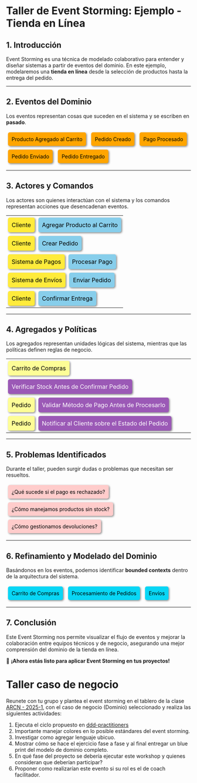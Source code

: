 
# **Taller de Event Storming: Ejemplo - Tienda en Línea**

## **1. Introducción**
Event Storming es una técnica de modelado colaborativo para entender y diseñar sistemas a partir de eventos del dominio. En este ejemplo, modelaremos una **tienda en línea** desde la selección de productos hasta la entrega del pedido.

---

## **2. Eventos del Dominio**
Los eventos representan cosas que suceden en el sistema y se escriben en **pasado**.

<style>
    .postit {
        display: inline-block;
        padding: 10px;
        margin: 5px;
        border-radius: 5px;
        box-shadow: 2px 2px 5px gray;
    }
    .evento { background-color: #ffa500; color: black; }
    .agregado { background-color: #fdfd96; color: black; }
    .comando { background-color: #87ceeb; color: black; }
    .actor { background-color: #ffeb3b; color: black; }
    .politica { background-color: #9b59b6; color: white; }
    .problema { background-color: #ffcccb; color: black; }
    .bounded-context { background-color:rgb(8, 214, 245); color: black; }
    table { border-collapse: collapse; }
    td { padding: 10px; border: none; }
</style>

<div class="postit evento">Producto Agregado al Carrito</div>
<div class="postit evento">Pedido Creado</div>
<div class="postit evento">Pago Procesado</div>
<div class="postit evento">Pedido Enviado</div>
<div class="postit evento">Pedido Entregado</div>

---

## **3. Actores y Comandos**
Los actores son quienes interactúan con el sistema y los comandos representan acciones que desencadenan eventos.

<table>
    <tr>
        <td class="postit actor">Cliente</td>
        <td class="postit comando">Agregar Producto al Carrito</td>
    </tr>
    <tr>
        <td class="postit actor">Cliente</td>
        <td class="postit comando">Crear Pedido</td>
    </tr>
    <tr>
        <td class="postit actor">Sistema de Pagos</td>
        <td class="postit comando">Procesar Pago</td>
    </tr>
    <tr>
        <td class="postit actor">Sistema de Envíos</td>
        <td class="postit comando">Enviar Pedido</td>
    </tr>
    <tr>
        <td class="postit actor">Cliente</td>
        <td class="postit comando">Confirmar Entrega</td>
    </tr>
</table>

---

## **4. Agregados y Políticas**
Los agregados representan unidades lógicas del sistema, mientras que las políticas definen reglas de negocio.

<table>
    <tr>
        <td class="postit agregado">Carrito de Compras</td>
        <td class="postit politica">Verificar Stock Antes de Confirmar Pedido</td>
    </tr>
    <tr>
        <td class="postit agregado">Pedido</td>
        <td class="postit politica">Validar Método de Pago Antes de Procesarlo</td>
    </tr>
    <tr>
        <td class="postit agregado">Pedido</td>
        <td class="postit politica">Notificar al Cliente sobre el Estado del Pedido</td>
    </tr>
</table>

---

## **5. Problemas Identificados**
Durante el taller, pueden surgir dudas o problemas que necesitan ser resueltos.

<div class="postit problema">¿Qué sucede si el pago es rechazado?</div>
<div class="postit problema">¿Cómo manejamos productos sin stock?</div>
<div class="postit problema">¿Cómo gestionamos devoluciones?</div>

---

## **6. Refinamiento y Modelado del Dominio**
Basándonos en los eventos, podemos identificar **bounded contexts** dentro de la arquitectura del sistema.

<div class="postit bounded-context">Carrito de Compras</div>
<div class="postit bounded-context">Procesamiento de Pedidos</div>
<div class="postit bounded-context">Envíos</div>

---

## **7. Conclusión**
Este Event Storming nos permite visualizar el flujo de eventos y mejorar la colaboración entre equipos técnicos y de negocio, asegurando una mejor comprensión del dominio de la tienda en línea.


🚀 **¡Ahora estás listo para aplicar Event Storming en tus proyectos!**


# **Taller caso de negocio**
Reunete con tu grupo y plantea el event storming en el tablero de la clase [ARCN - 2025-1](https://miro.com/welcomeonboard/NkhoVStiYUxGeEwxcU5Qd09uRnBjVEF1SlJ1MnU3VnYraVVOanRLSXVzQnFoYjNyQnF2SFFZK1hYT0pJeXdjZXpJSGMvcjJEVG92dEpFNGF5Wko5SWgyTWliTGVRUmtURmh4ekc1R0RJNjhab0p0cktEQ2kwTHlhYzJFeUN2OGV0R2lncW1vRmFBVnlLcVJzTmdFdlNRPT0hdjE=?share_link_id=967622799927), con el caso de negocio (Dominio) seleccionado y realiza las siguientes actividades:

1. Ejecuta el ciclo propuesto en [ddd-practitioners](https://ddd-practitioners.com/2023/03/20/remote-eventstorming-workshop/)
2. Importante manejar colores en lo posible estándares del event storming.
3. Investigar como agregar lenguaje ubicuo.
4. Mostrar cómo se hace el ejercicio fase a fase y al final entregar un blue print del modelo de dominio completo.
5. En qué fase del proyecto se debería ejecutar este workshop y quienes consideran que deberían participar?
6. Proponer como realizarían este evento si su rol es el de coach facilitador.